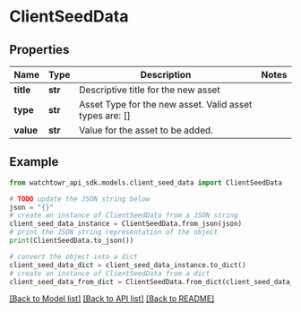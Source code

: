 # ClientSeedData


## Properties

Name | Type | Description | Notes
------------ | ------------- | ------------- | -------------
**title** | **str** | Descriptive title for the new asset | 
**type** | **str** | Asset Type for the new asset. Valid asset types are: [] | 
**value** | **str** | Value for the asset to be added. | 

## Example

```python
from watchtowr_api_sdk.models.client_seed_data import ClientSeedData

# TODO update the JSON string below
json = "{}"
# create an instance of ClientSeedData from a JSON string
client_seed_data_instance = ClientSeedData.from_json(json)
# print the JSON string representation of the object
print(ClientSeedData.to_json())

# convert the object into a dict
client_seed_data_dict = client_seed_data_instance.to_dict()
# create an instance of ClientSeedData from a dict
client_seed_data_from_dict = ClientSeedData.from_dict(client_seed_data_dict)
```
[[Back to Model list]](../README.md#documentation-for-models) [[Back to API list]](../README.md#documentation-for-api-endpoints) [[Back to README]](../README.md)


